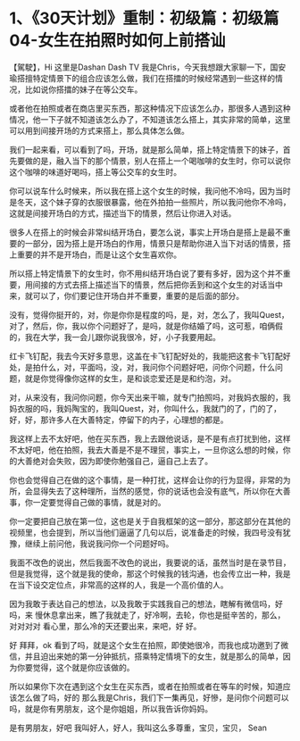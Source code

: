 # 1、《30天计划》重制：初级篇：初级篇04-女生在拍照时如何上前搭讪

【駕駛】，Hi 这里是Dashan Dash TV 我是Chris，今天我想跟大家聊一下，国安瑜搭擅特定情景下的组合应该怎么做，我们在搭擂的时候经常遇到一些这样的情况，比如说你搭擂的妹子在等公交车。

或者他在拍照或者在商店里买东西，那这种情况下应该怎么办，那很多人遇到这种情况，他一下子就不知道该怎么办了，不知道该怎么搭上，其实非常的简单，这里可以用到间接开场的方式来搭上，那么具体怎么做。

我们一起来看，可以看到了吗，开场，就是那么简单，搭上特定情景下的妹子，首先要做的是，融入当下的那个情景，别人在搭上一个喝咖啡的女生时，你可以说你这个咖啡的味道好喝吗，搭上等公交车的女生时。

你可以说车什么时候来，所以我在搭上这个女生的时候，我问他不冷吗，因为当时是冬天，这个妹子穿的衣服很暴露，他在外拍拍一些照片，所以我问他你不冷吗，这就是间接开场白的方式，描述当下的情景，然后让你进入对话。

很多人在搭上的时候会非常纠结开场白，要怎么说，事实上开场白是搭上是最不重要的一部分，因为搭上是开场白的作用，情景只是帮助你进入当下对话的情景，搭上重要的并不是开场白，而是让这个女生喜欢你。

所以搭上特定情景下的女生时，你不用纠结开场白说了要有多好，因为这个并不重要，用间接的方式去搭上描述当下的情景，然后把你丢到和这个女生的对话当中来，就可以了，你们要记住开场白并不重要，重要的是后面的部分。

没有，觉得你挺开的，对，你是你你是程度的吗，是，对，怎么了，我叫Quest，对了，然后，你，我以你个问题好了，是吗，就是你结婚了吗，这可惹，咱俩假的，我在大学，我一会儿跟你说我很冷，好，小子我要用起。

红卡飞钉配，我去今天好多意思，这盖在卡飞钉配好处的，我能把这套卡飞钉配好处，是拍什么，对，平面吗，没，对，我问你个问题好吧，问你个问题，什么问题，就是你觉得像你这样的女生，是和谈恋爱还是是和约泡，对。

对，从来没有，我问你问题，你今天出来干嘛，就专门拍照吗，对我妈衣服的，我妈衣服的吗，我妈陶宝的，我叫Quest，对，你叫什么，我就门的了，门的了，好，好，那许多人在大善特定，停留下的内子，心理想的都是。

我这样上去不太好吧，他在买东西，我上去跟他说话，是不是有点打扰到他，这样不太好吧，他在拍照，我去大善是不是不理贸，事实上，一旦你这么想的时候，你的大善绝对会失败，因为即使你勉强自己，逼自己上去了。

你也会觉得自己在做的这个事情，是一种打扰，这样会让你的行为显得，非常的为所，会显得失去了这种理所，当然的感觉，你的说话也会没有底气，所以你在大善事，你一定要觉得自己做的事情，就是对的。

你一定要把自己放在第一位，这也是关于自我框架的这一部分，那这部分在其他的视频里，也会提到，所以当他们逼逼了几句以后，说准备走的时候，我四号没有犹豫，继续上前问他，我说我问你一个问题好吗。

我面不改色的说出，然后我面不改色的说出，我要说的话，虽然当时是在录节目，但是我觉得，这个就是我的使命，那这个时候我的钱沟通，也会传立出一种，我是在当下设交定位点，非常高的这样的人，我是一个高价值的人。

因为我敢于表达自己的想法，以及我敢于实践我自己的想法，瞎解有微信吗，好吗，来 慢休息拿出来，瞧了我就走了，好冷啊，去轮，你也是挺辛苦的，那么，对对对对 看心里，那么冷的天还要出来，来吧，好 好。

好 拜拜，ok 看到了吗，就是这个女生在拍照，即使她很冷，而我也成功邀到了微信，并且迫出来她的第一分钟抵抗，搭乘特定情境下的女生，就是那么的简单，因为你要觉得，这个就是你应该做的。

所以如果你下次在遇到这个女生在买东西，或者在拍照或者在等车的时候，知道应该怎么做了吗，好的 那么我是Chris，我们下一集再见，好慘，是问你个问题可以吗，就是你有男朋友，这个是你姐姐，所以我告诉你妈妈。

是有男朋友，好吧 我叫好人，好人，我叫这么多尊重，宝贝，宝贝， Sean